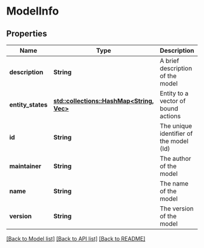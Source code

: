 # ModelInfo

## Properties

Name | Type | Description | Notes
------------ | ------------- | ------------- | -------------
**description** | **String** | A brief description of the model | 
**entity_states** | [**std::collections::HashMap<String, Vec<String>>**](Vec.md) | Entity to a vector of bound actions | 
**id** | **String** | The unique identifier of the model (Id) | 
**maintainer** | **String** | The author of the model | 
**name** | **String** | The name of the model | 
**version** | **String** | The version of the model | 

[[Back to Model list]](../README.md#documentation-for-models) [[Back to API list]](../README.md#documentation-for-api-endpoints) [[Back to README]](../README.md)


